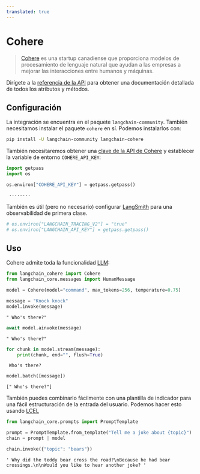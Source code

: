 ```yaml
---
translated: true
---
```


# Cohere

>[Cohere](https://cohere.ai/about) es una startup canadiense que proporciona modelos de procesamiento de lenguaje natural que ayudan a las empresas a mejorar las interacciones entre humanos y máquinas.

Dirígete a la [referencia de la API](https://api.python.langchain.com/en/latest/llms/langchain_community.llms.cohere.Cohere.html) para obtener una documentación detallada de todos los atributos y métodos.

## Configuración

La integración se encuentra en el paquete `langchain-community`. También necesitamos instalar el paquete `cohere` en sí. Podemos instalarlos con:

```bash
pip install -U langchain-community langchain-cohere
```

También necesitaremos obtener una [clave de la API de Cohere](https://cohere.com/) y establecer la variable de entorno `COHERE_API_KEY`:

```python
import getpass
import os

os.environ["COHERE_API_KEY"] = getpass.getpass()
```

```output
 ········
```

También es útil (pero no necesario) configurar [LangSmith](https://smith.langchain.com/) para una observabilidad de primera clase.

```python
# os.environ["LANGCHAIN_TRACING_V2"] = "true"
# os.environ["LANGCHAIN_API_KEY"] = getpass.getpass()
```

## Uso

Cohere admite toda la funcionalidad [LLM](/docs/modules/model_io/llms/):

```python
from langchain_cohere import Cohere
from langchain_core.messages import HumanMessage
```

```python
model = Cohere(model="command", max_tokens=256, temperature=0.75)
```

```python
message = "Knock knock"
model.invoke(message)
```

```output
" Who's there?"
```

```python
await model.ainvoke(message)
```

```output
" Who's there?"
```

```python
for chunk in model.stream(message):
    print(chunk, end="", flush=True)
```

```output
 Who's there?
```

```python
model.batch([message])
```

```output
[" Who's there?"]
```

También puedes combinarlo fácilmente con una plantilla de indicador para una fácil estructuración de la entrada del usuario. Podemos hacer esto usando [LCEL](/docs/expression_language)

```python
from langchain_core.prompts import PromptTemplate

prompt = PromptTemplate.from_template("Tell me a joke about {topic}")
chain = prompt | model
```

```python
chain.invoke({"topic": "bears"})
```

```output
' Why did the teddy bear cross the road?\nBecause he had bear crossings.\n\nWould you like to hear another joke? '
```
